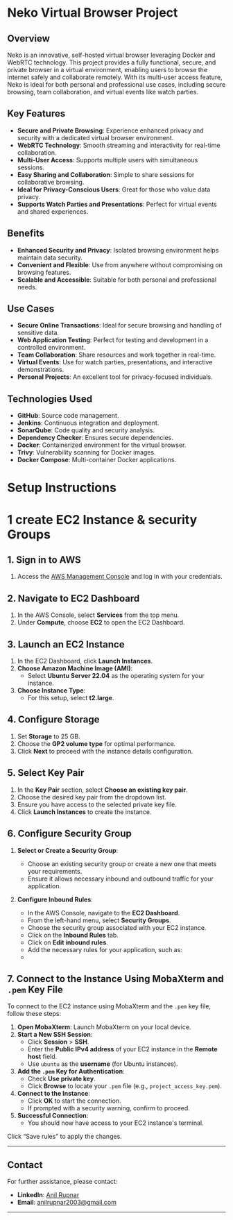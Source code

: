 # Neko Virtual Browser Project

## Overview
Neko is an innovative, self-hosted virtual browser leveraging Docker and WebRTC technology. This project provides a fully functional, secure, and private browser in a virtual environment, enabling users to browse the internet safely and collaborate remotely. With its multi-user access feature, Neko is ideal for both personal and professional use cases, including secure browsing, team collaboration, and virtual events like watch parties.

## Key Features
- **Secure and Private Browsing**: Experience enhanced privacy and security with a dedicated virtual browser environment.
- **WebRTC Technology**: Smooth streaming and interactivity for real-time collaboration.
- **Multi-User Access**: Supports multiple users with simultaneous sessions.
- **Easy Sharing and Collaboration**: Simple to share sessions for collaborative browsing.
- **Ideal for Privacy-Conscious Users**: Great for those who value data privacy.
- **Supports Watch Parties and Presentations**: Perfect for virtual events and shared experiences.

## Benefits
- **Enhanced Security and Privacy**: Isolated browsing environment helps maintain data security.
- **Convenient and Flexible**: Use from anywhere without compromising on browsing features.
- **Scalable and Accessible**: Suitable for both personal and professional needs.

## Use Cases
- **Secure Online Transactions**: Ideal for secure browsing and handling of sensitive data.
- **Web Application Testing**: Perfect for testing and development in a controlled environment.
- **Team Collaboration**: Share resources and work together in real-time.
- **Virtual Events**: Use for watch parties, presentations, and interactive demonstrations.
- **Personal Projects**: An excellent tool for privacy-focused individuals.

## Technologies Used
- **GitHub**: Source code management.
- **Jenkins**: Continuous integration and deployment.
- **SonarQube**: Code quality and security analysis.
- **Dependency Checker**: Ensures secure dependencies.
- **Docker**: Containerized environment for the virtual browser.
- **Trivy**: Vulnerability scanning for Docker images.
- **Docker Compose**: Multi-container Docker applications.

# Setup Instructions

# 1 create EC2 Instance & security Groups 

## 1. Sign in to AWS

1. Access the [AWS Management Console](https://aws.amazon.com/console/) and log in with your credentials.

## 2. Navigate to EC2 Dashboard

1. In the AWS Console, select **Services** from the top menu.
2. Under **Compute**, choose **EC2** to open the EC2 Dashboard.

## 3. Launch an EC2 Instance

1. In the EC2 Dashboard, click **Launch Instances**.
2. **Choose Amazon Machine Image (AMI)**:
   - Select **Ubuntu Server 22.04** as the operating system for your instance.
3. **Choose Instance Type**:
   - For this setup, select **t2.large**.

## 4. Configure Storage

1. Set **Storage** to 25 GB.
2. Choose the **GP2 volume type** for optimal performance.
3. Click **Next** to proceed with the instance details configuration.

## 5. Select Key Pair

1. In the **Key Pair** section, select **Choose an existing key pair**.
2. Choose the desired key pair from the dropdown list.
3. Ensure you have access to the selected private key file.
4. Click **Launch Instances** to create the instance.

## 6. Configure Security Group

1. **Select or Create a Security Group**:
   - Choose an existing security group or create a new one that meets your requirements.
   - Ensure it allows necessary inbound and outbound traffic for your application.
   
2. **Configure Inbound Rules**:
   - In the AWS Console, navigate to the **EC2 Dashboard**.
   - From the left-hand menu, select **Security Groups**.
   - Choose the security group associated with your EC2 instance.
   - Click on the **Inbound Rules** tab.
   - Click on **Edit inbound rules**.
   - Add the necessary rules for your application, such as:
   -
## 7. Connect to the Instance Using MobaXterm and `.pem` Key File

To connect to the EC2 instance using MobaXterm and the `.pem` key file, follow these steps:

1. **Open MobaXterm**: Launch MobaXterm on your local device.
2. **Start a New SSH Session**:
   - Click **Session** > **SSH**.
   - Enter the **Public IPv4 address** of your EC2 instance in the **Remote host** field.
   - Use `ubuntu` as the **username** (for Ubuntu instances).
3. **Add the `.pem` Key for Authentication**:
   - Check **Use private key**.
   - Click **Browse** to locate your `.pem` file (e.g., `project_access_key.pem`).
4. **Connect to the Instance**:
   - Click **OK** to start the connection.
   - If prompted with a security warning, confirm to proceed.
5. **Successful Connection**:
   - You should now have access to your EC2 instance's terminal.

Click “Save rules” to apply the changes.












---

## Contact

For further assistance, please contact:

- **LinkedIn**: [Anil Rupnar](https://www.linkedin.com/in/anil-rupnar/)
- **Email**: anilrupnar2003@gmail.com
  
---






